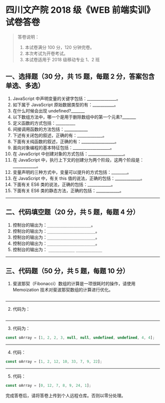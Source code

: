 # 四川文产院 2018 级《WEB 前端实训》试卷答卷

> 答卷说明：
> 1. 本试卷满分 100 分，120 分钟完卷。
> 2. 本次考试为开卷考试。
> 3. 本试卷适用于 2018 级移动专业 1、2 班

## 一、选择题（30 分，共 15 题，每题 2 分，答案包含单选、多选）

1. JavaScript 中声明变量的关键字包括：_______________。
2. 如下属于 JavaScript 原始数据类型的有：___________。
3. 在什么时候会出现 undefined?_______
4. 以下数组方法中，哪一个是用于删除数组中的第一个元素?_______
5. 定义函数的方式包括：__________
6. 间接调用函数的方法包括：____________
7. 下述有关闭包的叙述，正确的有：_____________。
8. 下面有关纯函数的叙述，正确的有：_________________。
9. 面向对象编程的基本特征包括：___________________。
10. 在 JavaScript 中创建对象的方式包括：__________________。
11. 在 JavaScript 中，执行上下文的创建分为两个阶段，这两个阶段是：____________。
12. 变量声明的三种方式中，变量可以提升的方式包括：________。
13. 在 JavaScript 中，有关 this 值的说法，正确的包括：_____________。
14. 下面有关 ES6 类的说法，正确的包括：____________。
15. 下面有关 ES6 类的静态方法，正确的包括：____________。

------

## 二、代码填空题（20 分，共 5 题，每题 4 分）

1. 控制台的输出为：`____________________`。
2. 控制台的输出为：`______________________`。
3. 控制台的输出为：`______________________`。
4. 控制台的输出为：`______________________`。
5. 控制台的输出为：
    `____________`
    `____________`
	
-------

## 三、代码题（50 分，共 5 题，每题 10 分）

1. 斐波那契（Fibonacci）数组的计算是一项很耗时的操作，请使用 Memoization 技术对斐波那契数组的计算进行优化。

```js

```

-------

2. 代码为：

```html

```

-------

3. 代码为：

```js
const oArray = [1, 2, 2, 3, null, null, undefined, undefined, 4, 4];

```

-------

4. 代码：

```js
const oArray = [1, 2, 12, 10, 33, 7, 9, 22];

```

-------

5. 代码：

```js
const oArray = [0, 12, 7, 8, 9, 24, 1];

```





完成答卷后，请将答卷上传到个人远程仓库。否则以零分处理。

​        